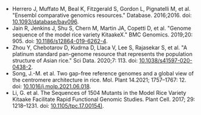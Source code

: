 
- Herrero J, Muffato M, Beal K, Fitzgerald S, Gordon L, Pignatelli M, et al. "Ensembl comparative genomics resources." Database. 2016;2016. doi: [10.1093/database/bav096](http://doi.org/10.1093/database/bav096).
- Jain R, Jenkins J, Shu S, Chern M, Martin JA, Copetti D, et al. "Genome sequence of the model rice variety KitaakeX." BMC Genomics. 2019;20: 905. doi: [10.1186/s12864-019-6262-4](http://doi.org/10.1186/s12864-019-6262-4).
- Zhou Y, Chebotarov D, Kudrna D, Llaca V, Lee S, Rajasekar S, et al. "A platinum standard pan-genome resource that represents the population structure of Asian rice." Sci Data. 2020;7: 113. doi: [10.1038/s41597-020-0438-2](http://doi.org/10.1038/s41597-020-0438-2).
- Song, J.-M. et al. Two gap-free reference genomes and a global view of the centromere architecture in rice. Mol. Plant 14.2021; 1757–1767: 12.	doi: [10.1016/j.molp.2021.06.018](https://doi.org/10.1016/j.molp.2021.06.018).
- Li, G. et al. The Sequences of 1504 Mutants in the Model Rice Variety Kitaake Facilitate Rapid Functional Genomic Studies. Plant Cell. 2017; 29: 1218–1231. doi: [10.1105/tpc.17.00154)](https://doi.org/10.1105/tpc.17.00154).

